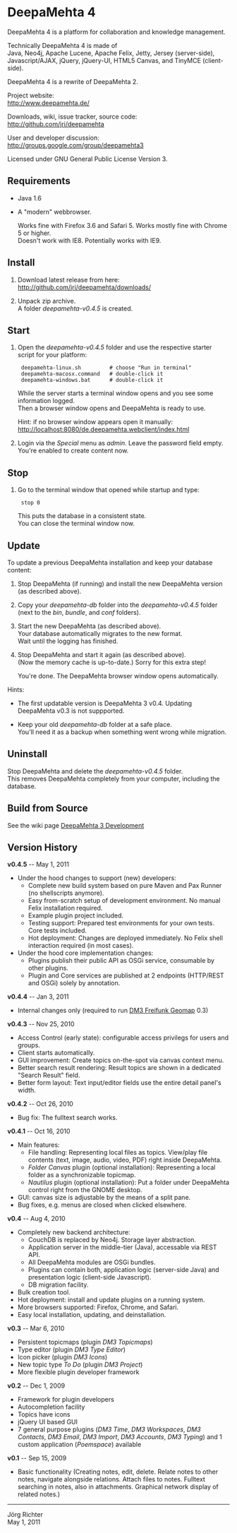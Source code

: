 
DeepaMehta 4
============

DeepaMehta 4 is a platform for collaboration and knowledge management.

Technically DeepaMehta 4 is made of  
Java, Neo4j, Apache Lucene, Apache Felix, Jetty, Jersey (server-side),  
Javascript/AJAX, jQuery, jQuery-UI, HTML5 Canvas, and TinyMCE (client-side).

DeepaMehta 4 is a rewrite of DeepaMehta 2.

Project website:  
<http://www.deepamehta.de/>

Downloads, wiki, issue tracker, source code:  
<http://github.com/jri/deepamehta>

User and developer discussion:  
<http://groups.google.com/group/deepamehta3>

Licensed under GNU General Public License Version 3.


Requirements
------------

* Java 1.6

* A "modern" webbrowser.

  Works fine with Firefox 3.6 and Safari 5. Works mostly fine with Chrome 5 or higher.  
  Doesn't work with IE8. Potentially works with IE9.


Install
-------

1. Download latest release from here:  
   <http://github.com/jri/deepamehta/downloads/>

2. Unpack zip archive.  
   A folder *deepamehta-v0.4.5* is created.


Start
-----

1. Open the *deepamehta-v0.4.5* folder and use the respective starter script for your platform:

        deepamehta-linux.sh         # choose "Run in terminal"
        deepamehta-macosx.command   # double-click it
        deepamehta-windows.bat      # double-click it

   While the server starts a terminal window opens and you see some information logged.  
   Then a browser window opens and DeepaMehta is ready to use.

   Hint: if no browser window appears open it manually:  
   <http://localhost:8080/de.deepamehta.webclient/index.html>

2. Login via the *Special* menu as *admin*. Leave the password field empty.  
   You're enabled to create content now.


Stop
----

1. Go to the terminal window that opened while startup and type:

        stop 0

   This puts the database in a consistent state.  
   You can close the terminal window now.


Update
------

To update a previous DeepaMehta installation and keep your database content:

1. Stop DeepaMehta (if running) and install the new DeepaMehta version (as described above).

2. Copy your *deepamehta-db* folder into the *deepamehta-v0.4.5* folder (next to the *bin*, *bundle*, and *conf* folders).

3. Start the new DeepaMehta (as described above).  
   Your database automatically migrates to the new format.  
   Wait until the logging has finished.

4. Stop DeepaMehta and start it again (as described above).  
   (Now the memory cache is up-to-date.) Sorry for this extra step!

   You're done. The DeepaMehta browser window opens automatically.

Hints:

* The first updatable version is DeepaMehta 3 v0.4. Updating DeepaMehta v0.3 is not suppported.

* Keep your old *deepamehta-db* folder at a safe place.  
  You'll need it as a backup when something went wrong while migration.


Uninstall
---------

Stop DeepaMehta and delete the *deepamehta-v0.4.5* folder.  
This removes DeepaMehta completely from your computer, including the database.


Build from Source
-----------------

See the wiki page [DeepaMehta 3 Development](https://github.com/jri/deepamehta/wiki/DeepaMehta-3-Development)


Version History
---------------

**v0.4.5** -- May 1, 2011

* Under the hood changes to support (new) developers:
    * Complete new build system based on pure Maven and Pax Runner (no shellscripts anymore).
    * Easy from-scratch setup of development environment. No manual Felix installation required.
    * Example plugin project included.
    * Testing support: Prepared test environments for your own tests. Core tests included.
    * Hot deployment: Changes are deployed immediately. No Felix shell interaction required (in most cases).
* Under the hood core implementation changes:
    * Plugins publish their public API as OSGi service, consumable by other plugins.
    * Plugin and Core services are published at 2 endpoints (HTTP/REST and OSGi) solely by annotation.

**v0.4.4** -- Jan 3, 2011

* Internal changes only (required to run [DM3 Freifunk Geomap](http://github.com/jri/dm3-freifunk-geomap) 0.3)

**v0.4.3** -- Nov 25, 2010

* Access Control (early state): configurable access privilegs for users and groups.
* Client starts automatically.
* GUI improvement: Create topics on-the-spot via canvas context menu.
* Better search result rendering: Result topics are shown in a dedicated "Search Result" field.
* Better form layout: Text input/editor fields use the entire detail panel's width.

**v0.4.2** -- Oct 26, 2010

* Bug fix: The fulltext search works.

**v0.4.1** -- Oct 16, 2010

* Main features:
    * File handling: Representing local files as topics.
      View/play file contents (text, image, audio, video, PDF) right inside DeepaMehta.
    * *Folder Canvas* plugin (optional installation): Representing a local folder as a synchronizable topicmap.
    * *Nautilus* plugin (optional installation): Put a folder under DeepaMehta control right from the GNOME desktop.
* GUI: canvas size is adjustable by the means of a split pane.
* Bug fixes, e.g. menus are closed when clicked elsewhere.

**v0.4** -- Aug 4, 2010

* Completely new backend architecture:
    * CouchDB is replaced by Neo4j. Storage layer abstraction.
    * Application server in the middle-tier (Java), accessable via REST API.
    * All DeepaMehta modules are OSGi bundles.
    * Plugins can contain both, application logic (server-side Java) and presentation logic (client-side Javascript).
    * DB migration facility.
* Bulk creation tool.
* Hot deployment: install and update plugins on a running system.
* More browsers supported: Firefox, Chrome, and Safari.
* Easy local installation, updating, and deinstallation.

**v0.3** -- Mar 6, 2010

* Persistent topicmaps (plugin *DM3 Topicmaps*)
* Type editor (plugin *DM3 Type Editor*)
* Icon picker (plugin *DM3 Icons*)
* New topic type *To Do* (plugin *DM3 Project*)
* More flexible plugin developer framework

**v0.2** -- Dec 1, 2009

* Framework for plugin developers
* Autocompletion facility
* Topics have icons
* jQuery UI based GUI
* 7 general purpose plugins (*DM3 Time*, *DM3 Workspaces*, *DM3 Contacts*, *DM3 Email*, *DM3 Import*, *DM3 Accounts*, *DM3 Typing*) and 1 custom application (*Poemspace*) available

**v0.1** -- Sep 15, 2009

* Basic functionality (Creating notes, edit, delete. Relate notes to other notes, navigate alongside relations. Attach files to notes. Fulltext searching in notes, also in attachments. Graphical network display of related notes.)


------------
Jörg Richter  
May 1, 2011
